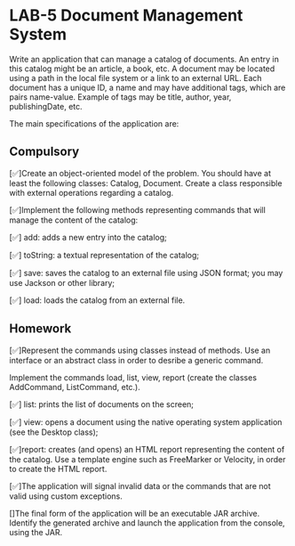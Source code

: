 
# LAB-5 Document Management System
Write an application that can manage a catalog of documents. An entry in this catalog might be an article, a book, etc.
A document may be located using a path in the local file system or a link to an external URL. Each document has a unique ID, a name and may have additional tags, which are pairs name-value. Example of tags may be title, author, year, publishingDate, etc.

The main specifications of the application are:




## Compulsory
[✅]Create an object-oriented model of the problem. You should have at least the following classes: Catalog, Document. Create a class responsible with external operations regarding a catalog.

[✅]Implement the following methods representing commands that will manage the content of the catalog:

   [✅] add: adds a new entry into the catalog;

   [✅] toString: a textual representation of the catalog;

   [✅] save: saves the catalog to an external file using JSON format; you may use Jackson or other library;
   
   [✅] load: loads the catalog from an external file.
## Homework
[✅]Represent the commands using classes instead of methods. Use an interface or an abstract class in order to desribe a generic command.

Implement the commands load, list, view, report (create the classes AddCommand, ListCommand, etc.).

   [✅] list: prints the list of documents on the screen;

   [✅] view: opens a document using the native operating 
   system application (see the Desktop class);
   
   [✅]report: creates (and opens) an HTML report representing the content of the catalog.
Use a template engine such as FreeMarker or Velocity, in order to create the HTML report.

[✅]The application will signal invalid data or the commands that are not valid using custom exceptions.

[]The final form of the application will be an executable JAR archive. Identify the generated archive and launch the application from the console, using the JAR.

